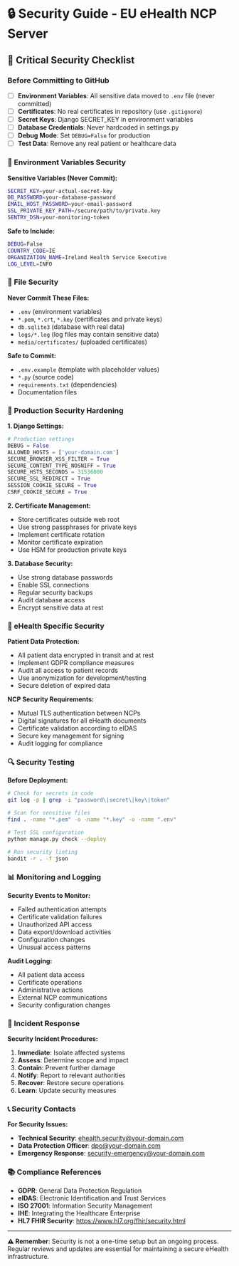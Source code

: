 # 🔒 Security Guide - EU eHealth NCP Server

## 🚨 Critical Security Checklist

### Before Committing to GitHub

- [ ] **Environment Variables**: All sensitive data moved to `.env` file (never committed)
- [ ] **Certificates**: No real certificates in repository (use `.gitignore`)
- [ ] **Secret Keys**: Django SECRET_KEY in environment variables
- [ ] **Database Credentials**: Never hardcoded in settings.py
- [ ] **Debug Mode**: Set `DEBUG=False` for production
- [ ] **Test Data**: Remove any real patient or healthcare data

### 🔐 Environment Variables Security

**Sensitive Variables (Never Commit):**
```bash
SECRET_KEY=your-actual-secret-key
DB_PASSWORD=your-database-password
EMAIL_HOST_PASSWORD=your-email-password
SSL_PRIVATE_KEY_PATH=/secure/path/to/private.key
SENTRY_DSN=your-monitoring-token
```

**Safe to Include:**
```bash
DEBUG=False
COUNTRY_CODE=IE
ORGANIZATION_NAME=Ireland Health Service Executive
LOG_LEVEL=INFO
```

### 📁 File Security

**Never Commit These Files:**
- `.env` (environment variables)
- `*.pem`, `*.crt`, `*.key` (certificates and private keys)
- `db.sqlite3` (database with real data)
- `logs/*.log` (log files may contain sensitive data)
- `media/certificates/` (uploaded certificates)

**Safe to Commit:**
- `.env.example` (template with placeholder values)
- `*.py` (source code)
- `requirements.txt` (dependencies)
- Documentation files

### 🔧 Production Security Hardening

**1. Django Settings:**
```python
# Production settings
DEBUG = False
ALLOWED_HOSTS = ['your-domain.com']
SECURE_BROWSER_XSS_FILTER = True
SECURE_CONTENT_TYPE_NOSNIFF = True
SECURE_HSTS_SECONDS = 31536000
SECURE_SSL_REDIRECT = True
SESSION_COOKIE_SECURE = True
CSRF_COOKIE_SECURE = True
```

**2. Certificate Management:**
- Store certificates outside web root
- Use strong passphrases for private keys
- Implement certificate rotation
- Monitor certificate expiration
- Use HSM for production private keys

**3. Database Security:**
- Use strong database passwords
- Enable SSL connections
- Regular security backups
- Audit database access
- Encrypt sensitive data at rest

### 🏥 eHealth Specific Security

**Patient Data Protection:**
- All patient data encrypted in transit and at rest
- Implement GDPR compliance measures
- Audit all access to patient records
- Use anonymization for development/testing
- Secure deletion of expired data

**NCP Security Requirements:**
- Mutual TLS authentication between NCPs
- Digital signatures for all eHealth documents
- Certificate validation according to eIDAS
- Secure key management for signing
- Audit logging for compliance

### 🔍 Security Testing

**Before Deployment:**
```bash
# Check for secrets in code
git log -p | grep -i "password\|secret\|key\|token"

# Scan for sensitive files
find . -name "*.pem" -o -name "*.key" -o -name ".env"

# Test SSL configuration
python manage.py check --deploy

# Run security linting
bandit -r . -f json
```

### 📊 Monitoring and Logging

**Security Events to Monitor:**
- Failed authentication attempts
- Certificate validation failures
- Unauthorized API access
- Data export/download activities
- Configuration changes
- Unusual access patterns

**Audit Logging:**
- All patient data access
- Certificate operations
- Administrative actions
- External NCP communications
- Security configuration changes

### 🚨 Incident Response

**Security Incident Procedures:**
1. **Immediate**: Isolate affected systems
2. **Assess**: Determine scope and impact
3. **Contain**: Prevent further damage
4. **Notify**: Report to relevant authorities
5. **Recover**: Restore secure operations
6. **Learn**: Update security measures

### 📞 Security Contacts

**For Security Issues:**
- **Technical Security**: ehealth.security@your-domain.com
- **Data Protection Officer**: dpo@your-domain.com
- **Emergency Response**: security-emergency@your-domain.com

### 📚 Compliance References

- **GDPR**: General Data Protection Regulation
- **eIDAS**: Electronic Identification and Trust Services
- **ISO 27001**: Information Security Management
- **IHE**: Integrating the Healthcare Enterprise
- **HL7 FHIR Security**: https://www.hl7.org/fhir/security.html

---

**⚠️ Remember**: Security is not a one-time setup but an ongoing process. Regular reviews and updates are essential for maintaining a secure eHealth infrastructure.
